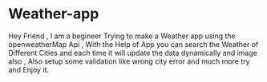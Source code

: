 # Weather-app
 Hey Friend , I am a begineer Trying to make a Weather app using the openweatherMap Api , 
 With the Help of App you can search the Weather of Different Cities and each time it will update the data dynamically and image also , Also setup some validation like wrong city error and much more try and Enjoy it.

